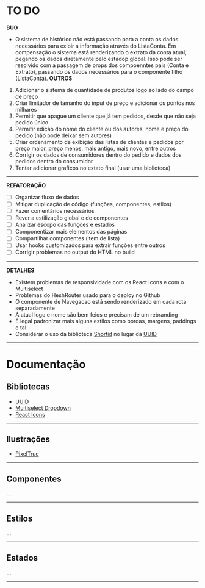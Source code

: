 # TO DO
**BUG**
* O sistema de histórico não está passando para a conta os dados necessários para exibir a informação através do ListaConta. Em compensação o sistema está renderizando o extrato da conta atual, pegando os dados diretamente pelo estadop global. Isso pode ser resolvido com a passagem de props dos compoenntes pais (Conta e Extrato), passando os dados necessários para o componente filho (ListaConta).
**OUTROS**
1. Adicionar o sistema de quantidade de produtos logo ao lado do campo de preço
2. Criar limitador de tamanho do input de preço e adicionar os pontos nos milhares
3. Permitir que apague um cliente que já tem pedidos, desde que não seja pedido único
4. Permitir edição do nome do cliente ou dos autores, nome e preço do pedido (não pode deixar sem autores)
5. Criar ordenamento de exibição das listas de clientes e pedidos por preço maior, preço menos, mais antigo, mais novo, entre outros
6. Corrigir os dados de consumidores dentro do pedido e dados dos pedidos dentro do consumidor
7. Tentar adicionar graficos no extato final (usar uma biblioteca)
***
**REFATORAÇÃO**
- [ ] Organizar fluxo de dados
- [ ] Mitigar duplicação de código (funções, componentes, estilos)
- [ ] Fazer comentários necessários
- [ ] Rever a estilização global e de componentes
- [ ] Analizar escopo das funções e estados
- [ ] Componentizar mais elementos das páginas
- [ ] Compartilhar componentes (item de lista)
- [ ] Usar hooks customizados para extrair funções entre outros
- [ ] Corrigir problemas no output do HTML no build
***
**DETALHES**
* Existem problemas de responsividade com os React Icons e com o Multiselect
* Problemas do HeshRouter usado para o deploy no Github
* O componente de Navegacao está sendo renderizado em cada rota separadamente
* A atual logo e nome são bem feios e precisam de um rebranding
* É legal padronizar mais alguns estilos como bordas, margens, paddings e tal
* Considerar o uso da biblioteca [Shortid](https://www.npmjs.com/package/shortid) no lugar da [UUID](https://www.npmjs.com/package/uuid)

***
# Documentação
## Bibliotecas
* [UUID](https://www.npmjs.com/package/uuid)
* [Multiselect Dropdown](https://www.npmjs.com/package/multiselect-react-dropdown)
* [React Icons](https://www.npmjs.com/package/react-icons)
***
## Ilustrações
* [PixelTrue](https://www.pixeltrue.com/free-packs/)
***
## Componentes
...
***
## Estilos
...
***
## Estados
...
***